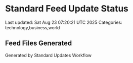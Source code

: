 # Standard Feed Update Status
Last updated: Sat Aug 23 07:20:21 UTC 2025
Categories: technology,business,world

## Feed Files Generated

Generated by Standard Updates Workflow
